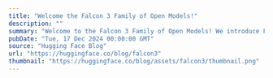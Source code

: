```yaml
---
title: "Welcome the Falcon 3 Family of Open Models!"
description: ""
summary: "Welcome to the Falcon 3 Family of Open Models! We introduce Falcon3, a family of decoder-only large ..."
pubDate: "Tue, 17 Dec 2024 00:00:00 GMT"
source: "Hugging Face Blog"
url: "https://huggingface.co/blog/falcon3"
thumbnail: "https://huggingface.co/blog/assets/falcon3/thumbnail.png"
---
```


